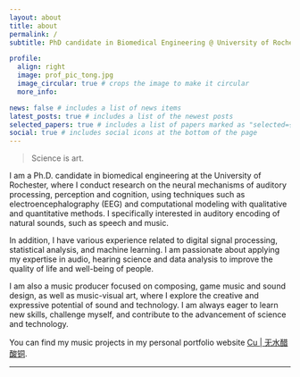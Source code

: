 ```yaml
---
layout: about
title: about
permalink: /
subtitle: PhD candidate in Biomedical Engineering @ University of Rochester <br /> Auditory neuroscience | Hearing science | Music

profile:
  align: right
  image: prof_pic_tong.jpg
  image_circular: true # crops the image to make it circular
  more_info:

news: false # includes a list of news items
latest_posts: true # includes a list of the newest posts
selected_papers: true # includes a list of papers marked as "selected={true}"
social: true # includes social icons at the bottom of the page
---
```


> Science is art.

I am a Ph.D. candidate in biomedical engineering at the University of Rochester, where I conduct research on the neural mechanisms of auditory processing, perception and cognition, using techniques such as electroencephalography (EEG) and computational modeling with qualitative and quantitative methods. I specifically interested in auditory encoding of natural sounds, such as speech and music.

In addition, I have various experience related to digital signal processing, statistical analysis, and machine learning.
I am passionate about applying my expertise in audio, hearing science and data analysis to improve the quality of life and well-being of people.

I am also a music producer focused on composing, game music and sound design, as well as music-visual art, where I explore the creative and expressive potential of sound and technology. I am always eager to learn new skills, challenge myself, and contribute to the advancement of science and technology.

You can find my music projects in my personal portfolio website [Cu | 无水醋酸铜](https://teenagingcu.com/).

---
